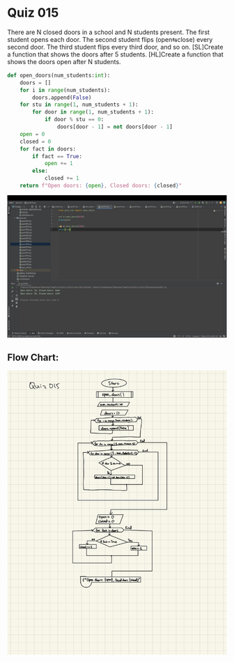 # Quiz 015
There are N closed doors in a school and N students present. The first student opens each door. The second student flips (open⇆close) every second door. The third student flips every third door, and so on. 
[SL]Create a function that shows the doors after 5 students.
[HL]Create a function that shows the doors open after N students.


```.py
def open_doors(num_students:int):
    doors = []
    for i in range(num_students):
        doors.append(False)
    for stu in range(1, num_students + 1):
        for door in range(1, num_students + 1):
            if door % stu == 0:
                doors[door - 1] = not doors[door - 1]
    open = 0
    closed = 0
    for fact in doors:
        if fact == True:
            open += 1
        else:
            closed += 1
    return f"Open doors: {open}, Closed doors: {closed}"
```

![](quiz015.jpg)

## Flow Chart:

![](015flowchart.jpg)
